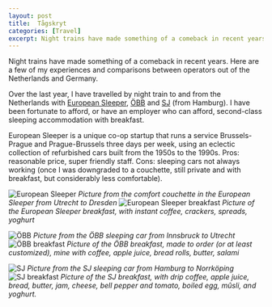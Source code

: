 ```yaml
---
layout: post
title:  Tågskryt
categories: [Travel]
excerpt: Night trains have made something of a comeback in recent years. Here are a few of my experiences and comparisons between operators out of the Netherlands and Germany.
---
```


Night trains have made something of a comeback in recent years. Here are a few of my experiences and comparisons between operators out of the Netherlands and Germany.

Over the last year, I have travelled by night train to and from the Netherlands with [European Sleeper](https://www.europeansleeper.eu/), [ÖBB](https://www.nightjet.com/#/home) and [SJ](https://www.sj.se/allt-om-resan/sj-nattag) (from Hamburg). I have been fortunate to afford, or have an employer who can afford, second-class sleeping accommodation with breakfast.

European Sleeper is a unique co-op startup that runs a service Brussels-Prague and Prague-Brussels three days per week, using an eclectic collection of refurbished cars built from the 1950s to the 1990s. Pros: reasonable price, super friendly staff. Cons: sleeping cars not always working (once I was downgraded to a couchette, still private and with breakfast, but considerably less comfortable). 

![European Sleeper]({{magnuspalmblad.github.io}}/assets/European_Sleeper.JPG)
*Picture from the comfort couchette in the European Sleeper from Utrecht to Dresden*
![European Sleeper breakfast]({{magnuspalmblad.github.io}}/assets/European_Sleeper_breakfast.JPG)
*Picture of the European Sleeper breakfast, with instant coffee, crackers, spreads, yoghurt*

![ÖBB]({{magnuspalmblad.github.io}}/assets/OBB.JPG)
*Picture from the ÖBB sleeping car from Innsbruck to Utrecht*
![ÖBB breakfast]({{magnuspalmblad.github.io}}/assets/OBB.JPG)
*Picture of the ÖBB breakfast, made to order (or at least customized), mine with coffee, apple juice, bread rolls, butter, salami*

![SJ]({{magnuspalmblad.github.io}}/assets/SJ.JPG)
*Picture from the SJ sleeping car from Hamburg to Norrköping*
![SJ breakfast]({{magnuspalmblad.github.io}}/assets/SJ_breakfast.JPG)
*Picture of the SJ breakfast, with drip coffee, apple juice, bread, butter, jam, cheese, bell pepper and tomato, boiled egg, mûsli, and yoghurt.*

&nbsp;
&nbsp;
&nbsp;
